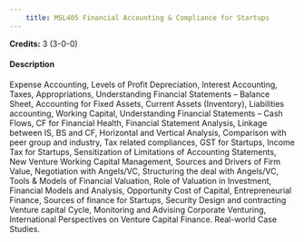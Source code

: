 ```yaml
---
    title: MSL405 Financial Accounting & Compliance for Startups
---
```

**Credits:** 3 (3-0-0)



#### Description 
Expense Accounting, Levels of Profit Depreciation, Interest Accounting, Taxes, Appropriations, Understanding Financial Statements – Balance Sheet, Accounting for Fixed Assets, Current Assets (Inventory), Liabilities accounting, Working Capital, Understanding Financial Statements – Cash Flows, CF for Financial Health, Financial Statement Analysis, Linkage between IS, BS and CF, Horizontal and Vertical Analysis, Comparison with peer group and industry, Tax related compliances, GST for Startups, Income Tax for Startups, Sensitization of Limitations of Accounting Statements, New Venture Working Capital Management, Sources and Drivers of Firm Value, Negotiation with Angels/VC, Structuring the deal with Angels/VC, Tools & Models of Financial Valuation, Role of Valuation in Investment, Financial Models and Analysis, Opportunity Cost of Capital, Entrepreneurial Finance, Sources of finance for Startups, Security Design and contracting Venture capital Cycle, Monitoring and Advising Corporate Venturing, International Perspectives on Venture Capital Finance. Real-world Case Studies.